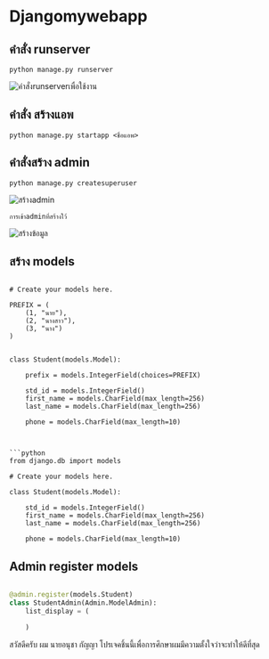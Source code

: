 # Djangomywebapp

## คำสั่ง runserver 
    python manage.py runserver 
![คำสั่งrunserverเพื่อใช้งาน](https://cdn.discordapp.com/attachments/720477706621419590/1138136295714066554/Screenshot_2023-08-07_224553.png)

## คำสั่ง สร้างแอพ
    python manage.py startapp <ชื่อแอพ>

## คำสั่งสร้าง admin 
    python manage.py createsuperuser
![สร้างadmin](https://cdn.discordapp.com/attachments/720477706621419590/1138131329523912836/Screenshot_2023-08-07_210918.png)

    การเข้าadminที่สร้างใว้
![สร้างข้อมูล](https://cdn.discordapp.com/attachments/720477706621419590/1138134734015303761/Screenshot_2023-08-07_211256.png)

## สร้าง models
```from django.db import models

# Create your models here.

PREFIX = (
    (1, "นาย"),
    (2, "นางสาว"),
    (3, "นาง")
)


class Student(models.Model):
    
    prefix = models.IntegerField(choices=PREFIX)
    
    std_id = models.IntegerField()
    first_name = models.CharField(max_length=256)
    last_name = models.CharField(max_length=256)
    
    phone = models.CharField(max_length=10)
    


```python
from django.db import models

# Create your models here.

class Student(models.Model):
    
    std_id = models.IntegerField()
    first_name = models.CharField(max_length=256)
    last_name = models.CharField(max_length=256)
    
    phone = models.CharField(max_length=10)

```

## Admin register models
```python

@admin.register(models.Student)
class StudentAdmin(Admin.ModelAdmin):
    list_display = (

    )


```
สวัสดีครับ ผม นายอนุชา กัญญา โปรเจคชิ้นนี้เพื่อการศึกษาผมมีความตั้งใจว่าจะทำให้ดีที่สุด

